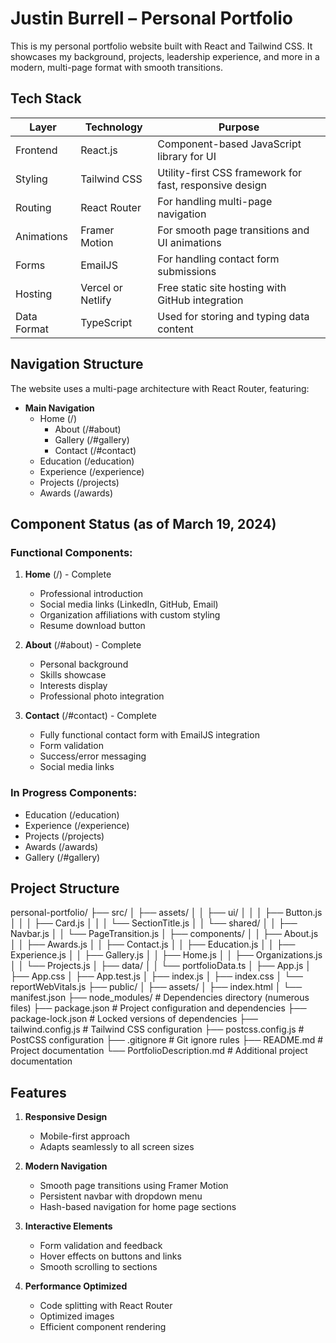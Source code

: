 # Justin Burrell – Personal Portfolio

This is my personal portfolio website built with React and Tailwind CSS. It showcases my background, projects, leadership experience, and more in a modern, multi-page format with smooth transitions.

## Tech Stack

| Layer       | Technology             | Purpose                                               |
|-------------|------------------------|-------------------------------------------------------|
| Frontend    | React.js               | Component-based JavaScript library for UI            |
| Styling     | Tailwind CSS           | Utility-first CSS framework for fast, responsive design |
| Routing     | React Router           | For handling multi-page navigation                    |
| Animations  | Framer Motion          | For smooth page transitions and UI animations         |
| Forms       | EmailJS                | For handling contact form submissions                 |
| Hosting     | Vercel or Netlify      | Free static site hosting with GitHub integration     |
| Data Format | TypeScript             | Used for storing and typing data content             |

## Navigation Structure

The website uses a multi-page architecture with React Router, featuring:

- **Main Navigation**
  - Home (/)
    - About (/#about)
    - Gallery (/#gallery)
    - Contact (/#contact)
  - Education (/education)
  - Experience (/experience)
  - Projects (/projects)
  - Awards (/awards)

## Component Status (as of March 19, 2024)

### Functional Components:
1. **Home** (/) - Complete
   - Professional introduction
   - Social media links (LinkedIn, GitHub, Email)
   - Organization affiliations with custom styling
   - Resume download button

2. **About** (/#about) - Complete
   - Personal background
   - Skills showcase
   - Interests display
   - Professional photo integration

3. **Contact** (/#contact) - Complete
   - Fully functional contact form with EmailJS integration
   - Form validation
   - Success/error messaging
   - Social media links

### In Progress Components:
- Education (/education)
- Experience (/experience)
- Projects (/projects)
- Awards (/awards)
- Gallery (/#gallery)

## Project Structure
personal-portfolio/
├── src/
│   ├── assets/
│   │   ├── ui/
│   │   │   ├── Button.js
│   │   │   ├── Card.js
│   │   │   └── SectionTitle.js
│   │   └── shared/
│   │       ├── Navbar.js
│   │       └── PageTransition.js
│   ├── components/
│   │   ├── About.js
│   │   ├── Awards.js
│   │   ├── Contact.js
│   │   ├── Education.js
│   │   ├── Experience.js
│   │   ├── Gallery.js
│   │   ├── Home.js
│   │   ├── Organizations.js
│   │   └── Projects.js
│   ├── data/
│   │   └── portfolioData.ts
│   ├── App.js
│   ├── App.css
│   ├── App.test.js
│   ├── index.js
│   ├── index.css
│   └── reportWebVitals.js
├── public/
│   ├── assets/
│   ├── index.html
│   └── manifest.json
├── node_modules/        # Dependencies directory (numerous files)
├── package.json        # Project configuration and dependencies
├── package-lock.json   # Locked versions of dependencies
├── tailwind.config.js  # Tailwind CSS configuration
├── postcss.config.js   # PostCSS configuration
├── .gitignore         # Git ignore rules
├── README.md          # Project documentation
└── PortfolioDescription.md  # Additional project documentation

## Features

1. **Responsive Design**
   - Mobile-first approach
   - Adapts seamlessly to all screen sizes

2. **Modern Navigation**
   - Smooth page transitions using Framer Motion
   - Persistent navbar with dropdown menu
   - Hash-based navigation for home page sections

3. **Interactive Elements**
   - Form validation and feedback
   - Hover effects on buttons and links
   - Smooth scrolling to sections

4. **Performance Optimized**
   - Code splitting with React Router
   - Optimized images
   - Efficient component rendering